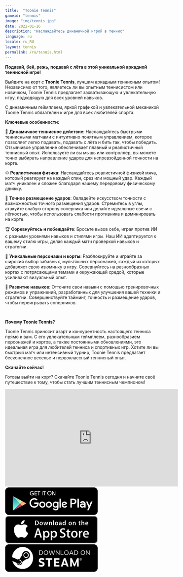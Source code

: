 ```yaml
---
title:  "Toonie Tennis"
gameid: "tennis"
image: "img/tennis.jpg"
date: 2022-01-16
description: "Наслаждайтесь динамичной игрой в теннис"
language: ru
locale: ru_RU
layout: tennis
permalink: /ru/tennis.html
---
```


**Подавай, бей, режь, подавай с лёта в этой уникальной аркадной теннисной игре!**

Выйдите на корт с **Toonie Tennis**, лучшим аркадным теннисным опытом!  
Независимо от того, являетесь ли вы опытным теннисистом или новичком, Toonie Tennis предлагает захватывающую и увлекательную игру, подходящую для всех уровней навыков.

С динамичным геймплеем, яркой графикой и увлекательной механикой Toonie Tennis обязателен к игре для всех любителей спорта.

**Ключевые особенности:**  

🎾 **Динамичное теннисное действие**: Наслаждайтесь быстрыми теннисными матчами с интуитивно понятным управлением, которое позволяет легко подавать, подавать с лёта и бить так, чтобы победить. Отзывчивое управление обеспечивает плавный и реалистичный теннисный опыт. Используете ли вы мышь или контроллер, вы можете точно выбирать направление ударов для непревзойденной точности на корте.

⚙️ **Реалистичная физика**: Наслаждайтесь реалистичной физикой мяча, который реагирует на каждый спин, срез или мощный удар. Каждый матч уникален и сложен благодаря нашему передовому физическому движку.

🎯 **Точное размещение ударов**: Овладейте искусством точности с возможностью точного размещения ударов. Стремитесь в углы, атакуйте слабую сторону соперника или делайте идеальные свечи с лёгкостью, чтобы использовать слабости противника и доминировать на корте.

🏆 **Соревнуйтесь и побеждайте**: Бросьте вызов себе, играя против ИИ с разными уровнями навыков и стилями игры. Наш ИИ адаптируется к вашему стилю игры, делая каждый матч проверкой навыков и стратегии.

🤩 **Уникальные персонажи и корты**: Разблокируйте и играйте за широкий выбор забавных, мультяшных персонажей, каждый из которых добавляет свою изюминку в игру. Соревнуйтесь на разнообразных кортах с потрясающими темами и окружающей средой, которые усиливают визуальный опыт.

💪 **Развитие навыков**: Отточите свои навыки с помощью тренировочных режимов и упражнений, разработанных для улучшения вашей техники и стратегии. Совершенствуйте тайминг, точность и размещение ударов, чтобы переигрывать соперников.

<br/>

**Почему Toonie Tennis?**

Toonie Tennis приносит азарт и конкурентность настоящего тенниса прямо к вам. С его увлекательным геймплеем, разнообразием персонажей и кортов, а также постоянными обновлениями, это идеальная игра для любителей тенниса и спортивных игр. Хотите ли вы быстрый матч или интенсивный турнир, Toonie Tennis предлагает бесконечное веселье и первоклассный теннисный опыт.

**Скачайте сейчас!**

Готовы выйти на корт? Скачайте Toonie Tennis сегодня и начните своё путешествие к тому, чтобы стать лучшим теннисным чемпионом!

<div class="video-container">
    <iframe width="560" height="315" src="https://www.youtube.com/embed/RcJv_bxShWc" frameborder="0"
            allow="autoplay; encrypted-media" allowfullscreen></iframe>
</div>
<div class="download-buttons">
    <a target="_blank"
       href="https://play.google.com/store/apps/details?id=com.rGyani.Tennis">
        <img class="link" src="/img/ui/playstore.png"></a>
    <a  target="_blank"
       href="https://apps.apple.com/us/app/toonie-tennis/id1610304081">
        <img class="link" src="/img/ui/appstore.png"></a>
</div>
<div class="download-buttons">
    <a target="_blank"
       href="https://store.steampowered.com/app/3084510/Toonie_Tennis/">
        <img class="link" src="/img/ui/steam.png"></a>
</div>

<div class="keywords" style="visibility: hidden; height: 0; width: 0; overflow: hidden;">
survival, parkour, cliff, puzzles, wildlife encounters, adventure, wilderness, nature, rope swing, ledge jumping, third-person exploration, immersive exploration, breathtaking landscapes, parkour mechanics, cliff climbing, rope swinging, ledge jumping, stamina management, fluid parkour, climbing simulator, obstacle navigation, terrain mastery, action exploration, realistic physics, dangerous leaps, timed actions, parkour survival, ledge grabbing
</div>
